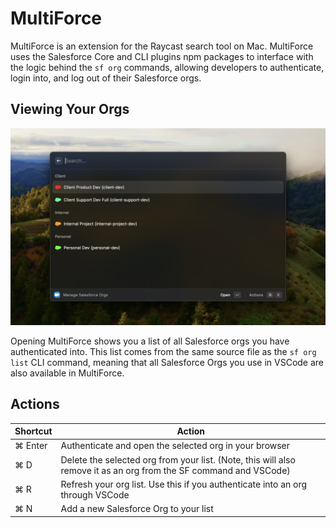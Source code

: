 # MultiForce

MultiForce is an extension for the Raycast search tool on Mac. MultiForce uses the Salesforce Core and CLI plugins npm packages to interface with the logic behind the `sf org` commands, allowing developers to authenticate, login into, and log out of their Salesforce orgs.

## Viewing Your Orgs

![screenshot](./readme_images/Home-Page.png)

Opening MultiForce shows you a list of all Salesforce orgs you have authenticated into. This list comes from the same source file as the `sf org list` CLI command, meaning that all Salesforce Orgs you use in VSCode are also available in MultiForce.


## Actions

| Shortcut    | Action |
| -------- | ------- |
| ⌘ Enter  | Authenticate and open the selected org in your browser  |
| ⌘ D | Delete the selected org from your list. (Note, this will also remove it as an org from the SF command and VSCode)     |
| ⌘ R  | Refresh your org list. Use this if you authenticate into an org through VSCode    |
| ⌘ N | Add a new Salesforce Org to your list |
